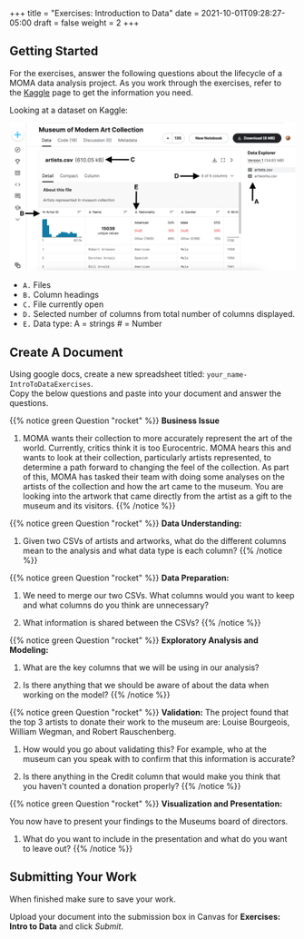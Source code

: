 +++
title = "Exercises: Introduction to Data"
date = 2021-10-01T09:28:27-05:00
draft = false
weight = 2
+++

## Getting Started

For the exercises, answer the following questions about the lifecycle of a MOMA data analysis project. 
As you work through the exercises, refer to the [Kaggle](https://www.kaggle.com/momanyc/museum-collection)
page to get the information you need.

Looking at a dataset on Kaggle:

![MOMA Dataset view on Kaggle.com](pictures/kaggleDataOverview.png?classes=border)

- `A.` Files
- `B.` Column headings
- `C.` File currently open
- `D.` Selected number of columns from total number of columns displayed.
- `E.` Data type: A = strings # = Number


## Create A Document

Using google docs, create a new spreadsheet titled: ``your_name-IntroToDataExercises``.  
Copy the below questions and paste into your document and answer the questions.

{{% notice green Question "rocket" %}}
**Business Issue**

1. MOMA wants their collection to more accurately represent the art of the world. Currently, critics think it is too Eurocentric. 
    MOMA hears this and wants to look at their collection, particularly artists represented, to determine a path forward to changing the feel of the collection. 
    As part of this, MOMA has tasked their team with doing some analyses on the artists of the collection and how the art came to the museum. 
    You are looking into the artwork that came directly from the artist as a gift to the museum and its visitors.
{{% /notice %}}
   

      


{{% notice green Question "rocket" %}}
**Data Understanding:**

1. Given two CSVs of artists and artworks, what do the different columns mean to the analysis and what data type is each column?
{{% /notice %}}

{{% notice green Question "rocket" %}}
**Data Preparation:**

1. We need to merge our two CSVs. What columns would you want to keep and what columns do you think are unnecessary? 

1. What information is shared between the CSVs?
{{% /notice %}}

{{% notice green Question "rocket" %}}
**Exploratory Analysis and Modeling:**

1. What are the key columns that we will be using in our analysis? 

1. Is there anything that we should be aware of about the data when working on the model?
{{% /notice %}}

{{% notice green Question "rocket" %}}
**Validation:**
The project found that the top 3 artists to donate their work to the museum are: Louise Bourgeois, William Wegman, and Robert Rauschenberg. 

1. How would you go about validating this? For example, who at the museum can you speak with to confirm that this information is accurate?

1. Is there anything in the Credit column that would make you think that you haven't counted a donation properly?
{{% /notice %}}

{{% notice green Question "rocket" %}}
**Visualization and Presentation:**

You now have to present your findings to the Museums board of directors. 

1. What do you want to include in the presentation and what do you want to leave out?
{{% /notice %}}

## Submitting Your Work

When finished make sure to save your work. 

Upload your document into the submission box in Canvas for **Exercises: Intro to Data** and click *Submit*.
